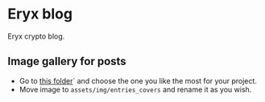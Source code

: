 # Eryx blog

Eryx crypto blog.


## Image gallery for posts

* Go to [this folder](https://drive.google.com/drive/folders/100TsgXdGNjnV5l6Cn8lEeyJPf8BTcZf6?usp=sharing)` and choose the one you like the most for your project.
* Move image to `assets/img/entries_covers` and rename it as you wish.
